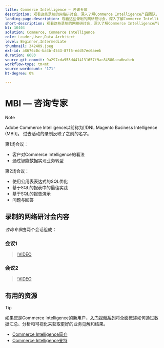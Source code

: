 ```yaml
---
title: Commerce Intelligence — 咨询专家
description: 观看这些录制的网络研讨会，深入了解Commerce Intelligence产品团队，包括通过智能数据实现业务转型。
landing-page-description: 观看这些录制的网络研讨会，深入了解Commerce Intelligence产品团队，包括通过智能数据实现业务转型。
short-description: 观看这些录制的网络研讨会，深入了解Commerce Intelligence产品团队，包括通过智能数据实现业务转型。
kt: 10404
solution: Commerce, Commerce Intelligence
role: Leader,User,Data Architect
level: Beginner,Intermediate
thumbnail: 342409.jpeg
exl-id: a8676c0c-ba3b-4543-87f5-edd57ec6aeeb
duration: 6683
source-git-commit: 9a297cda953d4414131657f9ac84580aea0eabeb
workflow-type: tm+mt
source-wordcount: '171'
ht-degree: 0%

---
```


# MBI — 咨询专家

>[!NOTE]
>
>Adobe Commerce Intelligence以前称为[!DNL Magento Business Intelligence (MBI)]。 过去活动的录制反映了之前的名字。

第1场会议：

- 客户对Commerce Intelligence的看法
- 通过智能数据实现业务转型

第2场会议：

- 使用公用表表达式的SQL优化
- 基于SQL的报表中的最佳实践
- 基于SQL的报告演示
- 问题与回答

## 录制的网络研讨会内容

_咨询专家_&#x200B;由两个会话组成：

### 会议1

>[!VIDEO](https://video.tv.adobe.com/v/342409?quality=12&learn=on)

### 会议2

>[!VIDEO](https://video.tv.adobe.com/v/342410?quality=12&learn=on)

## 有用的资源

>[!TIP]
>
>如果您是Commerce Intelligence的新用户，[入门视频系列](https://experienceleague.adobe.com/docs/commerce-learn/tutorials/mbi/introduction/1-overview.html)将全面概述如何通过数据汇总、分析和可视化来获取更好的业务见解和结果。

- [Commerce Intelligence简介](https://experienceleague.adobe.com/docs/commerce-business-intelligence/mbi/getting-started.html)
- [Commerce Intelligence支持](https://experienceleague.adobe.com/docs/commerce-knowledge-base/kb/troubleshooting/miscellaneous/mbi-service-policies.html)
